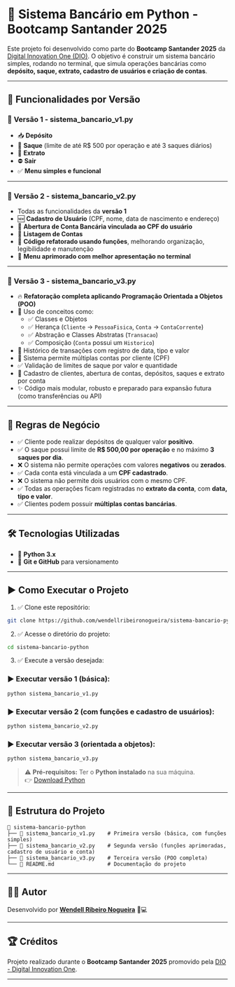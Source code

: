 
# 🏦 Sistema Bancário em Python - **Bootcamp Santander 2025**

Este projeto foi desenvolvido como parte do **Bootcamp Santander 2025** da [Digital Innovation One (DIO)](https://www.dio.me/). O objetivo é construir um sistema bancário simples, rodando no terminal, que simula operações bancárias como **depósito, saque, extrato, cadastro de usuários e criação de contas**.

---

## 🚀 Funcionalidades por Versão

### 🔖 **Versão 1 - sistema_bancario_v1.py**
- 📥 **Depósito**
- 💸 **Saque** (limite de até R$ 500 por operação e até 3 saques diários)
- 📑 **Extrato**
- ⛔ **Sair**
- ✅ **Menu simples e funcional**

---

### 🔖 **Versão 2 - sistema_bancario_v2.py**
- Todas as funcionalidades da **versão 1**
- 🆕 **Cadastro de Usuário** (CPF, nome, data de nascimento e endereço)
- 🏦 **Abertura de Conta Bancária vinculada ao CPF do usuário**
- 📜 **Listagem de Contas**
- 🔧 **Código refatorado usando funções**, melhorando organização, legibilidade e manutenção
- 🎨 **Menu aprimorado com melhor apresentação no terminal**

---

### 🔖 **Versão 3 - sistema_bancario_v3.py**
- 🔥 **Refatoração completa aplicando Programação Orientada a Objetos (POO)**
- 🧠 Uso de conceitos como:
  - ✅ Classes e Objetos
  - ✅ Herança (`Cliente` → `PessoaFisica`, `Conta` → `ContaCorrente`)
  - ✅ Abstração e Classes Abstratas (`Transacao`)
  - ✅ Composição (`Conta` possui um `Historico`)
- 📜 Histórico de transações com registro de data, tipo e valor
- 🔗 Sistema permite múltiplas contas por cliente (CPF)
- ✅ Validação de limites de saque por valor e quantidade
- 🏦 Cadastro de clientes, abertura de contas, depósitos, saques e extrato por conta
- ✨ Código mais modular, robusto e preparado para expansão futura (como transferências ou API)

---

## 📜 Regras de Negócio

- ✅ Cliente pode realizar depósitos de qualquer valor **positivo**.
- ✅ O saque possui limite de **R$ 500,00 por operação** e no máximo **3 saques por dia**.
- ❌ O sistema não permite operações com valores **negativos** ou **zerados**.
- ✅ Cada conta está vinculada a um **CPF cadastrado**.
- ❌ O sistema não permite dois usuários com o mesmo CPF.
- ✅ Todas as operações ficam registradas no **extrato da conta**, com **data, tipo e valor**.
- ✅ Clientes podem possuir **múltiplas contas bancárias**.

---

## 🛠️ Tecnologias Utilizadas

- 🐍 **Python 3.x**
- 🔗 **Git e GitHub** para versionamento

---

## ▶️ Como Executar o Projeto

1. ✅ Clone este repositório:

```bash
git clone https://github.com/wendellribeironogueira/sistema-bancario-python.git
```

2. ✅ Acesse o diretório do projeto:

```bash
cd sistema-bancario-python
```

3. ✅ Execute a versão desejada:

### ▶️ Executar versão 1 (básica):
```bash
python sistema_bancario_v1.py
```

### ▶️ Executar versão 2 (com funções e cadastro de usuários):
```bash
python sistema_bancario_v2.py
```

### ▶️ Executar versão 3 (orientada a objetos):
```bash
python sistema_bancario_v3.py
```

> ⚠️ **Pré-requisitos:** Ter o **Python instalado** na sua máquina.  
👉 [Download Python](https://www.python.org/downloads/)

---

## 📂 Estrutura do Projeto

```
📁 sistema-bancario-python
├── 📄 sistema_bancario_v1.py    # Primeira versão (básica, com funções simples)
├── 📄 sistema_bancario_v2.py    # Segunda versão (funções aprimoradas, cadastro de usuário e conta)
├── 📄 sistema_bancario_v3.py    # Terceira versão (POO completa)
└── 📄 README.md                 # Documentação do projeto
```

---

## 👨‍💻 Autor

Desenvolvido por [**Wendell Ribeiro Nogueira**](https://www.linkedin.com/in/wendell-ribeiro-nogueira-2a285723/) 🧠💻

---

## 🏆 Créditos

Projeto realizado durante o **Bootcamp Santander 2025** promovido pela [DIO - Digital Innovation One](https://www.dio.me/).

---

